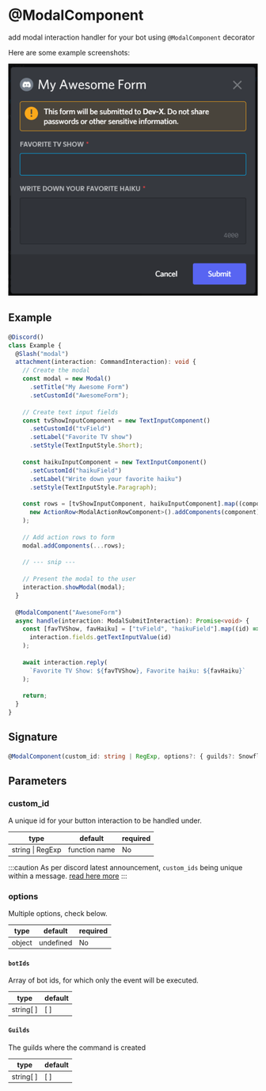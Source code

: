# @ModalComponent

add modal interaction handler for your bot using `@ModalComponent` decorator

Here are some example screenshots:

![](../../../static/img/modal-example.png)

## Example

```ts
@Discord()
class Example {
  @Slash("modal")
  attachment(interaction: CommandInteraction): void {
    // Create the modal
    const modal = new Modal()
      .setTitle("My Awesome Form")
      .setCustomId("AwesomeForm");

    // Create text input fields
    const tvShowInputComponent = new TextInputComponent()
      .setCustomId("tvField")
      .setLabel("Favorite TV show")
      .setStyle(TextInputStyle.Short);

    const haikuInputComponent = new TextInputComponent()
      .setCustomId("haikuField")
      .setLabel("Write down your favorite haiku")
      .setStyle(TextInputStyle.Paragraph);

    const rows = [tvShowInputComponent, haikuInputComponent].map((component) =>
      new ActionRow<ModalActionRowComponent>().addComponents(component)
    );

    // Add action rows to form
    modal.addComponents(...rows);

    // --- snip ---

    // Present the modal to the user
    interaction.showModal(modal);
  }

  @ModalComponent("AwesomeForm")
  async handle(interaction: ModalSubmitInteraction): Promise<void> {
    const [favTVShow, favHaiku] = ["tvField", "haikuField"].map((id) =>
      interaction.fields.getTextInputValue(id)
    );

    await interaction.reply(
      `Favorite TV Show: ${favTVShow}, Favorite haiku: ${favHaiku}`
    );

    return;
  }
}
```

## Signature

```ts
@ModalComponent(custom_id: string | RegExp, options?: { guilds?: Snowflake[]; botIds?: string[] )
```

## Parameters

### custom_id

A unique id for your button interaction to be handled under.

| type             | default       | required |
| ---------------- | ------------- | -------- |
| string \| RegExp | function name | No       |

:::caution
As per discord latest announcement, `custom_ids` being unique within a message. [read here more](https://discord.com/developers/docs/interactions/message-components#custom-id)
:::

### options

Multiple options, check below.

| type   | default   | required |
| ------ | --------- | -------- |
| object | undefined | No       |

#### `botIds`

Array of bot ids, for which only the event will be executed.

| type      | default |
| --------- | ------- |
| string[ ] | [ ]     |

#### `Guilds`

The guilds where the command is created

| type      | default |
| --------- | ------- |
| string[ ] | [ ]     |

